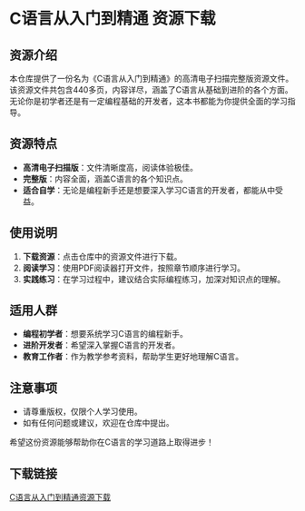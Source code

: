 # C语言从入门到精通 资源下载

## 资源介绍

本仓库提供了一份名为《C语言从入门到精通》的高清电子扫描完整版资源文件。该资源文件共包含440多页，内容详尽，涵盖了C语言从基础到进阶的各个方面。无论你是初学者还是有一定编程基础的开发者，这本书都能为你提供全面的学习指导。

## 资源特点

- **高清电子扫描版**：文件清晰度高，阅读体验极佳。
- **完整版**：内容全面，涵盖C语言的各个知识点。
- **适合自学**：无论是编程新手还是想要深入学习C语言的开发者，都能从中受益。

## 使用说明

1. **下载资源**：点击仓库中的资源文件进行下载。
2. **阅读学习**：使用PDF阅读器打开文件，按照章节顺序进行学习。
3. **实践练习**：在学习过程中，建议结合实际编程练习，加深对知识点的理解。

## 适用人群

- **编程初学者**：想要系统学习C语言的编程新手。
- **进阶开发者**：希望深入掌握C语言的开发者。
- **教育工作者**：作为教学参考资料，帮助学生更好地理解C语言。

## 注意事项

- 请尊重版权，仅限个人学习使用。
- 如有任何问题或建议，欢迎在仓库中提出。

希望这份资源能够帮助你在C语言的学习道路上取得进步！

## 下载链接

[C语言从入门到精通资源下载](https://pan.quark.cn/s/92c5ca096ca4)